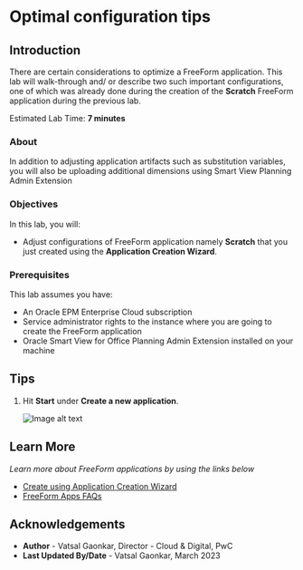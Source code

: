 # Optimal configuration tips

## Introduction

There are certain considerations to optimize a FreeForm application. This lab will walk-through and/ or describe two such important configurations, one of which was already done during the creation of the **Scratch** FreeForm application during the previous lab. 

Estimated Lab Time: **7 minutes**

### About
In addition to adjusting application artifacts such as substitution variables, you will also be uploading additional dimensions using Smart View Planning Admin Extension

### Objectives

In this lab, you will:
* Adjust configurations of FreeForm application namely **Scratch** that you just created using the **Application Creation Wizard**.

### Prerequisites

This lab assumes you have:
* An Oracle EPM Enterprise Cloud subscription
* Service administrator rights to the instance where you are going to create the FreeForm application
* Oracle Smart View for Office Planning Admin Extension installed on your machine



## Tips

1. Hit **Start** under **Create a new application**.

	![Image alt text](images/selectstartforscratch.png)


## Learn More

*Learn more about FreeForm applications by using the links below*

* [Create using Application Creation Wizard](https://docs.oracle.com/en/cloud/saas/planning-budgeting-cloud/pfusa/creating_a_freeform_app_using_the_application_creation_wizard.html)
* [FreeForm Apps FAQs](https://docs.oracle.com/en/cloud/saas/planning-budgeting-cloud/pfusa/freeform_apps_faq.html)

## Acknowledgements
* **Author** - Vatsal Gaonkar, Director - Cloud & Digital, PwC
* **Last Updated By/Date** - Vatsal Gaonkar, March 2023